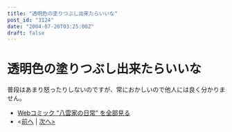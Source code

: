 ```yaml
---
title: "透明色の塗りつぶし出来たらいいな"
post_id: "3124"
date: "2004-07-20T03:25:00Z"
draft: false
---
```


# 透明色の塗りつぶし出来たらいいな

普段はあまり怒ったりしないのですが、常におかしいので他人には良く分かりません。 

  * [Webコミック “八雲家の日常” を全部見る](/tag/yakumo-family?order=ASC)
  * <[前へ](/3123) | [次へ>](/3126)
